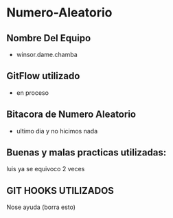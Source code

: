 
# Numero-Aleatorio
## Nombre Del Equipo
- winsor.dame.chamba
## GitFlow utilizado
- en proceso
## Bitacora de Numero Aleatorio
- ultimo dia y no hicimos nada
## Buenas y malas practicas utilizadas:
luis ya se equivoco 2 veces
## GIT HOOKS UTILIZADOS
Nose ayuda
(borra esto)